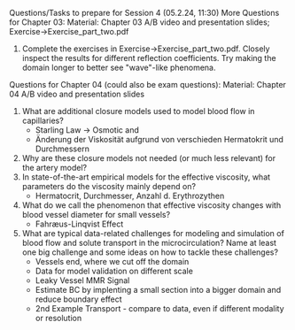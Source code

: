 Questions/Tasks to prepare for Session 4 (05.2.24, 11:30)
More Questions for Chapter 03: Material: Chapter 03 A/B video and presentation slides; Exercise->Exercise_part_two.pdf

1) Complete the exercises in Exercise->Exercise_part_two.pdf. Closely inspect the results for different reflection coefficients. Try making the domain longer to better see "wave"-like phenomena.

Questions for Chapter 04 (could also be exam questions):  Material: Chapter 04 A/B video and presentation slides

1) What are additional closure models used to model blood flow in capillaries?
   * Starling Law -> Osmotic and
   * Änderung der Viskosität aufgrund von verschieden Hermatokrit und Durchmessern
2) Why are these closure models not needed (or much less relevant) for the artery model?
3) In state-of-the-art empirical models for the effective viscosity, what parameters do the viscosity mainly depend on?
   * Hermatocrit, Durchmesser, Anzahl d. Erythrozythen
4) What do we call the phenomenon that effective viscosity changes with blood vessel diameter for small vessels?
   * Fahræus-Linqvist Effect
5) What are typical data-related challenges for modeling and simulation of blood flow and solute transport in the microcirculation? Name at least one big challenge and some ideas on how to tackle these challenges?
   * Vessels end, where we cut off the domain
   * Data for model validation on different scale
   * Leaky Vessel MMR Signal
   * Estimate BC by implenting a small section into a bigger domain and reduce boundary effect
   * 2nd Example Transport - compare to data, even if different modality or resolution
